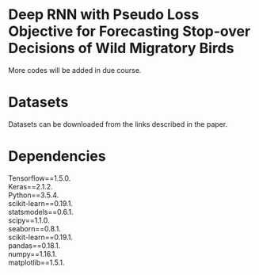 # Deep RNN with Pseudo Loss Objective for Forecasting Stop-over Decisions of Wild Migratory Birds
More codes will be added in due course.


# Datasets
Datasets can be downloaded from the links described in the paper.


# Dependencies

Tensorflow==1.5.0.  
Keras==2.1.2.  
Python==3.5.4.  
scikit-learn==0.19.1.  
statsmodels==0.6.1.  
scipy==1.1.0.  
seaborn==0.8.1.  
scikit-learn==0.19.1.  
pandas==0.18.1.  
numpy==1.16.1.  
matplotlib==1.5.1.

